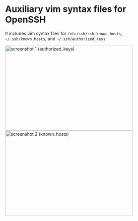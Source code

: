 # Auxiliary vim syntax files for OpenSSH

It includes vim syntax files for `/etc/ssh/ssh_known_hosts`, `~/.ssh/known_hosts`, and `~/.ssh/authorized_keys`.

<img alt="screenshot 1 (authorized_keys)" src="https://github.com/qnighy/vim-ssh-annex/raw/master/_screenshots/Screenshot_2017-02-10_13-04-39.png" width="411" height="275">
<img alt="screenshot 2 (known_hosts)" src="https://github.com/qnighy/vim-ssh-annex/raw/master/_screenshots/Screenshot_2017-02-10_13-05-13.png" width="411" height="275">
